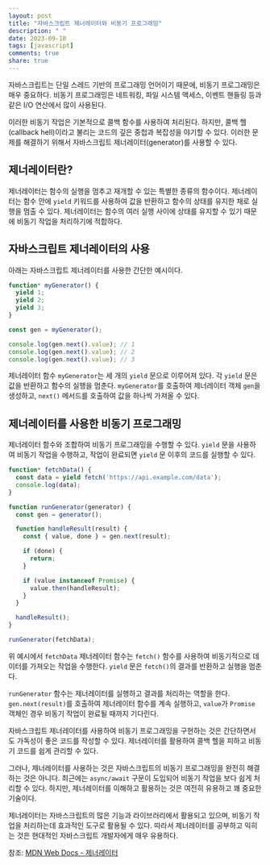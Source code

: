 ```yaml
---
layout: post
title: "자바스크립트 제너레이터와 비동기 프로그래밍"
description: " "
date: 2023-09-10
tags: [javascript]
comments: true
share: true
---
```


자바스크립트는 단일 스레드 기반의 프로그래밍 언어이기 때문에, 비동기 프로그래밍은 매우 중요하다. 비동기 프로그래밍은 네트워킹, 파일 시스템 액세스, 이벤트 핸들링 등과 같은 I/O 연산에서 많이 사용된다. 

이러한 비동기 작업은 기본적으로 콜백 함수를 사용하여 처리된다. 하지만, 콜백 헬(callback hell)이라고 불리는 코드의 깊은 중첩과 복잡성을 야기할 수 있다. 이러한 문제를 해결하기 위해서 자바스크립트 제너레이터(generator)를 사용할 수 있다.

## 제너레이터란?

제너레이터는 함수의 실행을 멈추고 재개할 수 있는 특별한 종류의 함수이다. 제너레이터는 함수 안에 `yield` 키워드를 사용하여 값을 반환하고 함수의 상태를 유지한 채로 실행을 멈출 수 있다. 제너레이터는 함수의 여러 실행 사이에 상태를 유지할 수 있기 때문에 비동기 작업을 처리하기에 적합하다.

## 자바스크립트 제너레이터의 사용

아래는 자바스크립트 제너레이터를 사용한 간단한 예시이다.

```javascript
function* myGenerator() {
  yield 1;
  yield 2;
  yield 3;
}

const gen = myGenerator();

console.log(gen.next().value); // 1
console.log(gen.next().value); // 2
console.log(gen.next().value); // 3
```

제너레이터 함수 `myGenerator`는 세 개의 `yield` 문으로 이루어져 있다. 각 `yield` 문은 값을 반환하고 함수의 실행을 멈춘다. `myGenerator`를 호출하여 제너레이터 객체 `gen`을 생성하고, `next()` 메서드를 호출하여 값을 하나씩 가져올 수 있다.

## 제너레이터를 사용한 비동기 프로그래밍

제너레이터 함수와 조합하여 비동기 프로그래밍을 수행할 수 있다. `yield` 문을 사용하여 비동기 작업을 수행하고, 작업이 완료되면 `yield` 문 이후의 코드를 실행할 수 있다.

```javascript
function* fetchData() {
  const data = yield fetch('https://api.example.com/data');
  console.log(data);
}

function runGenerator(generator) {
  const gen = generator();

  function handleResult(result) {
    const { value, done } = gen.next(result);

    if (done) {
      return;
    }

    if (value instanceof Promise) {
      value.then(handleResult);
    }
  }

  handleResult();
}

runGenerator(fetchData);
```

위 예시에서 `fetchData` 제너레이터 함수는 `fetch()` 함수를 사용하여 비동기적으로 데이터를 가져오는 작업을 수행한다. `yield` 문은 `fetch()`의 결과를 반환하고 실행을 멈춘다.

`runGenerator` 함수는 제너레이터를 실행하고 결과를 처리하는 역할을 한다. `gen.next(result)`를 호출하여 제너레이터 함수를 계속 실행하고, `value`가 `Promise` 객체인 경우 비동기 작업이 완료될 때까지 기다린다.

자바스크립트 제너레이터를 사용하여 비동기 프로그래밍을 구현하는 것은 간단하면서도 가독성이 좋은 코드를 작성할 수 있다. 제너레이터를 활용하여 콜백 헬을 피하고 비동기 코드를 쉽게 관리할 수 있다.

그러나, 제너레이터를 사용하는 것은 자바스크립트의 비동기 프로그래밍을 완전히 해결하는 것은 아니다. 최근에는 `async/await` 구문이 도입되어 비동기 작업을 보다 쉽게 처리할 수 있다. 하지만, 제너레이터를 이해하고 활용하는 것은 여전히 유용하고 꽤 중요한 기술이다.

제너레이터는 자바스크립트의 많은 기능과 라이브러리에서 활용되고 있으며, 비동기 작업을 처리하는데 효과적인 도구로 활용될 수 있다. 따라서 제너레이터를 공부하고 익히는 것은 현대적인 자바스크립트 개발자에게 매우 유용하다.

참조: [MDN Web Docs - 제너레이터](https://developer.mozilla.org/ko/docs/Web/JavaScript/Reference/Global_Objects/Generator)